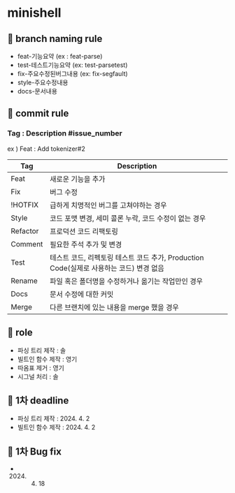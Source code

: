 # minishell

## 🌟 branch naming rule

- feat-기능요약 (ex : feat-parse)
- test-테스트기능요약 (ex: test-parsetest)
- fix-주요수정된버그내용 (ex: fix-segfault)
- style-주요수정내용
- docs-문서내용

## 🌟 commit rule

### Tag : Description #issue_number
ex ) Feat : Add tokenizer#2

|Tag | Description|
|-|-|
|Feat | 새로운 기능을 추가|
|Fix |	버그 수정|
|!HOTFIX |	급하게 치명적인 버그를 고쳐야하는 경우|
|Style |	코드 포맷 변경, 세미 콜론 누락, 코드 수정이 없는 경우|
|Refactor | 프로덕션 코드 리팩토링|
|Comment |	필요한 주석 추가 및 변경|
|Test	| 테스트 코드, 리펙토링 테스트 코드 추가, Production Code(실제로 사용하는 코드) 변경 없음|
|Rename |	파일 혹은 폴더명을 수정하거나 옮기는 작업만인 경우|
|Docs | 문서 수정에 대한 커밋|
|Merge | 다른 브랜치에 있는 내용을 merge 했을 경우 |

## 🌟 role

 - 파싱 트리 제작 : 솔
 - 빌트인 함수 제작 : 영기
 - 따옴표 제거 : 영기
 - 시그널 처리 : 솔

## 🌟 1차 deadline

 - 파싱 트리 제작 : 2024. 4. 2
 - 빌트인 함수 제작 : 2024. 4. 2

## 🐞 1차 Bug fix
 - 2024. 4. 18
 